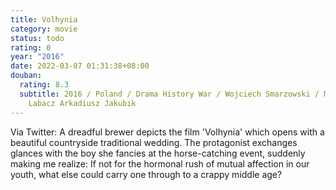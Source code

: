 ```yaml
---
title: Volhynia
category: movie
status: todo
rating: 0
year: "2016"
date: 2022-03-07 01:31:38+08:00
douban:
  rating: 8.3
  subtitle: 2016 / Poland / Drama History War / Wojciech Smarzowski / Michalina
    Labacz Arkadiusz Jakubik
---
```


Via Twitter: A dreadful brewer depicts the film 'Volhynia' which opens with a beautiful countryside traditional wedding. The protagonist exchanges glances with the boy she fancies at the horse-catching event, suddenly making me realize: If not for the hormonal rush of mutual affection in our youth, what else could carry one through to a crappy middle age?
